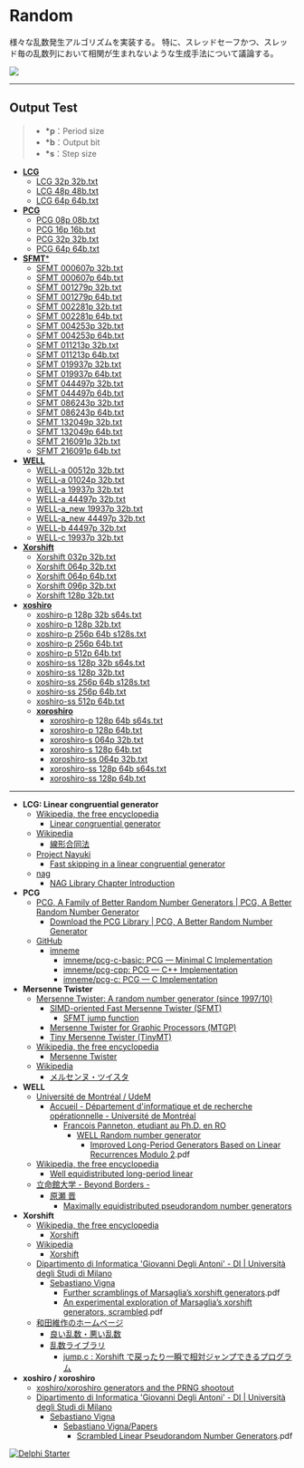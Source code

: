 # Random
様々な乱数発生アルゴリズムを実装する。
特に、スレッドセーフかつ、スレッド毎の乱数列において相関が生まれないような生成手法について議論する。

![](https://github.com/LUXOPHIA/Random/raw/master/--------/_SCREENSHOT/Random.gif)

----
## Output Test

> * **\*p**：Period size
> * **\*b**：Output bit
> * **\*s**：Step size

* [**LCG**](https://github.com/LUXOPHIA/Random/tree/master/--------/_OUTPUT/LCG)
    * [LCG 32p 32b.txt](https://github.com/LUXOPHIA/Random/blob/master/--------/_OUTPUT/LCG/LCG%2032p%2032b.txt)
    * [LCG 48p 48b.txt](https://github.com/LUXOPHIA/Random/blob/master/--------/_OUTPUT/LCG/LCG%2048p%2048b.txt)
    * [LCG 64p 64b.txt](https://github.com/LUXOPHIA/Random/blob/master/--------/_OUTPUT/LCG/LCG%2064p%2064b.txt)
* [**PCG**](https://github.com/LUXOPHIA/Random/tree/master/--------/_OUTPUT/PCG)
    * [PCG 08p 08b.txt](https://github.com/LUXOPHIA/Random/blob/master/--------/_OUTPUT/PCG/PCG%2008p%2008b.txt)
    * [PCG 16p 16b.txt](https://github.com/LUXOPHIA/Random/blob/master/--------/_OUTPUT/PCG/PCG%2016p%2016b.txt)
    * [PCG 32p 32b.txt](https://github.com/LUXOPHIA/Random/blob/master/--------/_OUTPUT/PCG/PCG%2032p%2032b.txt)
    * [PCG 64p 64b.txt](https://github.com/LUXOPHIA/Random/blob/master/--------/_OUTPUT/PCG/PCG%2064p%2064b.txt)
* [**SFMT***](https://github.com/LUXOPHIA/Random/tree/master/--------/_OUTPUT/SFMT)
    * [SFMT 000607p 32b.txt](https://github.com/LUXOPHIA/Random/blob/master/--------/_OUTPUT/SFMT/SFMT%20000607p%2032b.txt)
    * [SFMT 000607p 64b.txt](https://github.com/LUXOPHIA/Random/blob/master/--------/_OUTPUT/SFMT/SFMT%20000607p%2064b.txt)
    * [SFMT 001279p 32b.txt](https://github.com/LUXOPHIA/Random/blob/master/--------/_OUTPUT/SFMT/SFMT%20001279p%2032b.txt)
    * [SFMT 001279p 64b.txt](https://github.com/LUXOPHIA/Random/blob/master/--------/_OUTPUT/SFMT/SFMT%20001279p%2064b.txt)
    * [SFMT 002281p 32b.txt](https://github.com/LUXOPHIA/Random/blob/master/--------/_OUTPUT/SFMT/SFMT%20002281p%2032b.txt)
    * [SFMT 002281p 64b.txt](https://github.com/LUXOPHIA/Random/blob/master/--------/_OUTPUT/SFMT/SFMT%20002281p%2064b.txt)
    * [SFMT 004253p 32b.txt](https://github.com/LUXOPHIA/Random/blob/master/--------/_OUTPUT/SFMT/SFMT%20004253p%2032b.txt)
    * [SFMT 004253p 64b.txt](https://github.com/LUXOPHIA/Random/blob/master/--------/_OUTPUT/SFMT/SFMT%20004253p%2064b.txt)
    * [SFMT 011213p 32b.txt](https://github.com/LUXOPHIA/Random/blob/master/--------/_OUTPUT/SFMT/SFMT%20011213p%2032b.txt)
    * [SFMT 011213p 64b.txt](https://github.com/LUXOPHIA/Random/blob/master/--------/_OUTPUT/SFMT/SFMT%20011213p%2064b.txt)
    * [SFMT 019937p 32b.txt](https://github.com/LUXOPHIA/Random/blob/master/--------/_OUTPUT/SFMT/SFMT%20019937p%2032b.txt)
    * [SFMT 019937p 64b.txt](https://github.com/LUXOPHIA/Random/blob/master/--------/_OUTPUT/SFMT/SFMT%20019937p%2064b.txt)
    * [SFMT 044497p 32b.txt](https://github.com/LUXOPHIA/Random/blob/master/--------/_OUTPUT/SFMT/SFMT%20044497p%2032b.txt)
    * [SFMT 044497p 64b.txt](https://github.com/LUXOPHIA/Random/blob/master/--------/_OUTPUT/SFMT/SFMT%20044497p%2064b.txt)
    * [SFMT 086243p 32b.txt](https://github.com/LUXOPHIA/Random/blob/master/--------/_OUTPUT/SFMT/SFMT%20086243p%2032b.txt)
    * [SFMT 086243p 64b.txt](https://github.com/LUXOPHIA/Random/blob/master/--------/_OUTPUT/SFMT/SFMT%20086243p%2064b.txt)
    * [SFMT 132049p 32b.txt](https://github.com/LUXOPHIA/Random/blob/master/--------/_OUTPUT/SFMT/SFMT%20132049p%2032b.txt)
    * [SFMT 132049p 64b.txt](https://github.com/LUXOPHIA/Random/blob/master/--------/_OUTPUT/SFMT/SFMT%20132049p%2064b.txt)
    * [SFMT 216091p 32b.txt](https://github.com/LUXOPHIA/Random/blob/master/--------/_OUTPUT/SFMT/SFMT%20216091p%2032b.txt)
    * [SFMT 216091p 64b.txt](https://github.com/LUXOPHIA/Random/blob/master/--------/_OUTPUT/SFMT/SFMT%20216091p%2064b.txt)
* [**WELL**](https://github.com/LUXOPHIA/Random/tree/master/--------/_OUTPUT/WELL)
    * [WELL-a 00512p 32b.txt](https://github.com/LUXOPHIA/Random/blob/master/--------/_OUTPUT/WELL/WELL-a%2000512p%2032b.txt)
    * [WELL-a 01024p 32b.txt](https://github.com/LUXOPHIA/Random/blob/master/--------/_OUTPUT/WELL/WELL-a%2001024p%2032b.txt)
    * [WELL-a 19937p 32b.txt](https://github.com/LUXOPHIA/Random/blob/master/--------/_OUTPUT/WELL/WELL-a%2019937p%2032b.txt)
    * [WELL-a 44497p 32b.txt](https://github.com/LUXOPHIA/Random/blob/master/--------/_OUTPUT/WELL/WELL-a%2044497p%2032b.txt)
    * [WELL-a_new 19937p 32b.txt](https://github.com/LUXOPHIA/Random/blob/master/--------/_OUTPUT/WELL/WELL-a_new%2019937p%2032b.txt)
    * [WELL-a_new 44497p 32b.txt](https://github.com/LUXOPHIA/Random/blob/master/--------/_OUTPUT/WELL/WELL-a_new%2044497p%2032b.txt)
    * [WELL-b 44497p 32b.txt](https://github.com/LUXOPHIA/Random/blob/master/--------/_OUTPUT/WELL/WELL-b%2044497p%2032b.txt)
    * [WELL-c 19937p 32b.txt](https://github.com/LUXOPHIA/Random/blob/master/--------/_OUTPUT/WELL/WELL-c%2019937p%2032b.txt)
* [**Xorshift**](https://github.com/LUXOPHIA/Random/tree/master/--------/_OUTPUT/Xorshift)
    * [Xorshift 032p 32b.txt](https://github.com/LUXOPHIA/Random/blob/master/--------/_OUTPUT/Xorshift/Xorshift%20032p%2032b.txt)
    * [Xorshift 064p 32b.txt](https://github.com/LUXOPHIA/Random/blob/master/--------/_OUTPUT/Xorshift/Xorshift%20064p%2032b.txt)
    * [Xorshift 064p 64b.txt](https://github.com/LUXOPHIA/Random/blob/master/--------/_OUTPUT/Xorshift/Xorshift%20064p%2064b.txt)
    * [Xorshift 096p 32b.txt](https://github.com/LUXOPHIA/Random/blob/master/--------/_OUTPUT/Xorshift/Xorshift%20096p%2032b.txt)
    * [Xorshift 128p 32b.txt](https://github.com/LUXOPHIA/Random/blob/master/--------/_OUTPUT/Xorshift/Xorshift%20128p%2032b.txt)
* [**xoshiro**](https://github.com/LUXOPHIA/Random/tree/master/--------/_OUTPUT/xoshiro)
    * [xoshiro-p 128p 32b s64s.txt](https://github.com/LUXOPHIA/Random/blob/master/--------/_OUTPUT/xoshiro/xoshiro-p%20128p%2032b%20s64s.txt)
    * [xoshiro-p 128p 32b.txt](https://github.com/LUXOPHIA/Random/blob/master/--------/_OUTPUT/xoshiro/xoshiro-p%20128p%2032b.txt)
    * [xoshiro-p 256p 64b s128s.txt](https://github.com/LUXOPHIA/Random/blob/master/--------/_OUTPUT/xoshiro/xoshiro-p%20256p%2064b%20s128s.txt)
    * [xoshiro-p 256p 64b.txt](https://github.com/LUXOPHIA/Random/blob/master/--------/_OUTPUT/xoshiro/xoshiro-p%20256p%2064b.txt)
    * [xoshiro-p 512p 64b.txt](https://github.com/LUXOPHIA/Random/blob/master/--------/_OUTPUT/xoshiro/xoshiro-p%20512p%2064b.txt)
    * [xoshiro-ss 128p 32b s64s.txt](https://github.com/LUXOPHIA/Random/blob/master/--------/_OUTPUT/xoshiro/xoshiro-ss%20128p%2032b%20s64s.txt)
    * [xoshiro-ss 128p 32b.txt](https://github.com/LUXOPHIA/Random/blob/master/--------/_OUTPUT/xoshiro/xoshiro-ss%20128p%2032b.txt)
    * [xoshiro-ss 256p 64b s128s.txt](https://github.com/LUXOPHIA/Random/blob/master/--------/_OUTPUT/xoshiro/xoshiro-ss%20256p%2064b%20s128s.txt)
    * [xoshiro-ss 256p 64b.txt](https://github.com/LUXOPHIA/Random/blob/master/--------/_OUTPUT/xoshiro/xoshiro-ss%20256p%2064b.txt)
    * [xoshiro-ss 512p 64b.txt](https://github.com/LUXOPHIA/Random/blob/master/--------/_OUTPUT/xoshiro/xoshiro-ss%20512p%2064b.txt)
    * [**xoroshiro**](https://github.com/LUXOPHIA/Random/tree/master/--------/_OUTPUT/xoshiro/xoroshiro)
        * [xoroshiro-p 128p 64b s64s.txt](https://github.com/LUXOPHIA/Random/blob/master/--------/_OUTPUT/xoshiro/xoroshiro/xoroshiro-p%20128p%2064b%20s64s.txt)
        * [xoroshiro-p 128p 64b.txt](https://github.com/LUXOPHIA/Random/blob/master/--------/_OUTPUT/xoshiro/xoroshiro/xoroshiro-p%20128p%2064b.txt)
        * [xoroshiro-s 064p 32b.txt](https://github.com/LUXOPHIA/Random/blob/master/--------/_OUTPUT/xoshiro/xoroshiro/xoroshiro-s%20064p%2032b.txt)
        * [xoroshiro-s 128p 64b.txt](https://github.com/LUXOPHIA/Random/blob/master/--------/_OUTPUT/xoshiro/xoroshiro/xoroshiro-s%20128p%2064b.txt)
        * [xoroshiro-ss 064p 32b.txt](https://github.com/LUXOPHIA/Random/blob/master/--------/_OUTPUT/xoshiro/xoroshiro/xoroshiro-ss%20064p%2032b.txt)
        * [xoroshiro-ss 128p 64b s64s.txt](https://github.com/LUXOPHIA/Random/blob/master/--------/_OUTPUT/xoshiro/xoroshiro/xoroshiro-ss%20128p%2064b%20s64s.txt)
        * [xoroshiro-ss 128p 64b.txt](https://github.com/LUXOPHIA/Random/blob/master/--------/_OUTPUT/xoshiro/xoroshiro/xoroshiro-ss%20128p%2064b.txt)

----
* **LCG: Linear congruential generator**
    * [Wikipedia, the free encyclopedia](https://en.wikipedia.org)
        * [Linear congruential generator](https://en.wikipedia.org/wiki/Linear_congruential_generator)
    * [Wikipedia](https://ja.wikipedia.org)
        * [線形合同法](https://ja.wikipedia.org/wiki/線形合同法)
    * [Project Nayuki](https://www.nayuki.io)
        * [Fast skipping in a linear congruential generator](https://www.nayuki.io/page/fast-skipping-in-a-linear-congruential-generator)
    * [nag](https://www.nag.co.uk)
        * [NAG Library Chapter Introduction](https://www.nag.co.uk/numeric/fl/nagdoc_fl23/pdf/G05/g05intro.pdf)
* **PCG**
  * [PCG, A Family of Better Random Number Generators | PCG, A Better Random Number Generator](http://www.pcg-random.org)
      * [Download the PCG Library | PCG, A Better Random Number Generator](http://www.pcg-random.org/download.html)
  * [GitHub](https://github.com)
      * [imneme](https://github.com/imneme)
          * [imneme/pcg-c-basic: PCG — Minimal C Implementation](https://github.com/imneme/pcg-c-basic)
          * [imneme/pcg-cpp: PCG — C++ Implementation](https://github.com/imneme/pcg-cpp)
          * [imneme/pcg-c: PCG — C Implementation](https://github.com/imneme/pcg-c)
* **Mersenne Twister**
    * [Mersenne Twister: A random number generator (since 1997/10)](http://www.math.sci.hiroshima-u.ac.jp/~m-mat/MT/mt.html)
        * [SIMD-oriented Fast Mersenne Twister (SFMT)](http://www.math.sci.hiroshima-u.ac.jp/~m-mat/MT/SFMT/index-jp.html)
            * [SFMT jump function](http://www.math.sci.hiroshima-u.ac.jp/~m-mat/MT/SFMT/JUMP/index-jp.html)
        * [Mersenne Twister for Graphic Processors (MTGP)](http://www.math.sci.hiroshima-u.ac.jp/~m-mat/MT/MTGP/index-jp.html)
        * [Tiny Mersenne Twister (TinyMT)](http://www.math.sci.hiroshima-u.ac.jp/~m-mat/MT/TINYMT/index-jp.html)
    * [Wikipedia, the free encyclopedia](https://en.wikipedia.org)
        * [Mersenne Twister](https://en.wikipedia.org/wiki/Mersenne_Twister)
    * [Wikipedia](https://ja.wikipedia.org)
        * [メルセンヌ・ツイスタ](https://ja.wikipedia.org/wiki/メルセンヌ・ツイスタ)
* **WELL**
    * [Université de Montréal / UdeM](http://www.umontreal.ca)
        * [Accueil - Département d'informatique et de recherche opérationnelle - Université de Montréal](http://diro.umontreal.ca/accueil/)
            * [Francois Panneton, etudiant au Ph.D. en RO](http://www.iro.umontreal.ca/~panneton/)
                * [WELL Random number generator](http://www.iro.umontreal.ca/~panneton/WELLRNG.html)
                    * [Improved Long-Period Generators Based on Linear Recurrences Modulo 2](http://www.iro.umontreal.ca/~lecuyer/myftp/papers/lfsr04.pdf).pdf
    * [Wikipedia, the free encyclopedia](https://en.wikipedia.org)
        * [Well equidistributed long-period linear](https://en.wikipedia.org/wiki/Well_equidistributed_long-period_linear)
    * [立命館大学 - Beyond Borders -](http://www.ritsumei.ac.jp)
        * [原瀬 晋](http://www.ritsumei.ac.jp/~harase/harase_jp.html)
            * [Maximally equidistributed pseudorandom number generators](http://www.ritsumei.ac.jp/~harase/megenerators.html)
* **Xorshift**
    * [Wikipedia, the free encyclopedia](https://en.wikipedia.org)
        * [Xorshift](https://en.wikipedia.org/wiki/Xorshift)
    * [Wikipedia](https://ja.wikipedia.org)
        * [Xorshift](https://ja.wikipedia.org/wiki/Xorshift)
    * [Dipartimento di Informatica 'Giovanni Degli Antoni' - DI | Università degli Studi di Milano](http://www.di.unimi.it/ecm/home)
        * [Sebastiano Vigna](http://vigna.di.unimi.it)
            * [Further scramblings of Marsaglia’s xorshift generators](http://vigna.di.unimi.it/ftp/papers/xorshiftplus.pdf).pdf
            * [An experimental exploration of Marsaglia’s xorshift generators, scrambled](http://vigna.di.unimi.it/ftp/papers/xorshift.pdf).pdf
    * [和田維作のホームページ](http://www001.upp.so-net.ne.jp/isaku/)
        * [良い乱数・悪い乱数](http://www001.upp.so-net.ne.jp/isaku/rand.html)
        * [乱数ライブラリ](http://www001.upp.so-net.ne.jp/isaku/rand2.html)
            * [jump.c : Xorshift で戻ったり一瞬で相対ジャンプできるプログラム](http://www001.upp.so-net.ne.jp/isaku/jump.c.html)
* **xoshiro / xoroshiro**
    * [xoshiro/xoroshiro generators and the PRNG shootout](http://xoshiro.di.unimi.it)
    * [Dipartimento di Informatica 'Giovanni Degli Antoni' - DI | Università degli Studi di Milano](http://www.di.unimi.it/ecm/home)
        * [Sebastiano Vigna](http://vigna.di.unimi.it)
            * [Sebastiano Vigna/Papers](http://vigna.di.unimi.it/papers.php)
                * [Scrambled Linear Pseudorandom Number Generators](http://vigna.di.unimi.it/ftp/papers/ScrambledLinear.pdf).pdf

[![Delphi Starter](http://img.en25.com/EloquaImages/clients/Embarcadero/%7B063f1eec-64a6-4c19-840f-9b59d407c914%7D_dx-starter-bn159.png)](https://www.embarcadero.com/jp/products/delphi/starter)
